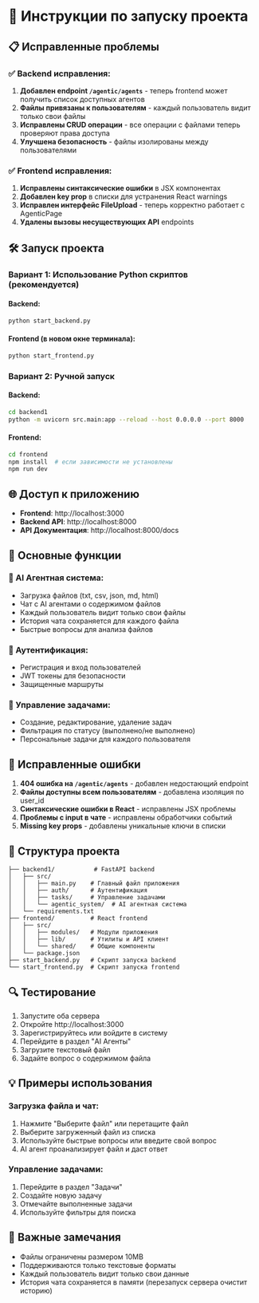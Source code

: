 # 🚀 Инструкции по запуску проекта

## 📋 Исправленные проблемы

### ✅ Backend исправления:
1. **Добавлен endpoint `/agentic/agents`** - теперь frontend может получить список доступных агентов
2. **Файлы привязаны к пользователям** - каждый пользователь видит только свои файлы
3. **Исправлены CRUD операции** - все операции с файлами теперь проверяют права доступа
4. **Улучшена безопасность** - файлы изолированы между пользователями

### ✅ Frontend исправления:
1. **Исправлены синтаксические ошибки** в JSX компонентах
2. **Добавлен key prop** в списки для устранения React warnings
3. **Исправлен интерфейс FileUpload** - теперь корректно работает с AgenticPage
4. **Удалены вызовы несуществующих API** endpoints

## 🛠️ Запуск проекта

### Вариант 1: Использование Python скриптов (рекомендуется)

#### Backend:
```bash
python start_backend.py
```

#### Frontend (в новом окне терминала):
```bash
python start_frontend.py
```

### Вариант 2: Ручной запуск

#### Backend:
```bash
cd backend1
python -m uvicorn src.main:app --reload --host 0.0.0.0 --port 8000
```

#### Frontend:
```bash
cd frontend
npm install  # если зависимости не установлены
npm run dev
```

## 🌐 Доступ к приложению

- **Frontend**: http://localhost:3000
- **Backend API**: http://localhost:8000
- **API Документация**: http://localhost:8000/docs

## 🔧 Основные функции

### 🤖 AI Агентная система:
- Загрузка файлов (txt, csv, json, md, html)
- Чат с AI агентами о содержимом файлов
- Каждый пользователь видит только свои файлы
- История чата сохраняется для каждого файла
- Быстрые вопросы для анализа файлов

### 👤 Аутентификация:
- Регистрация и вход пользователей
- JWT токены для безопасности
- Защищенные маршруты

### 📝 Управление задачами:
- Создание, редактирование, удаление задач
- Фильтрация по статусу (выполнено/не выполнено)
- Персональные задачи для каждого пользователя

## 🐛 Исправленные ошибки

1. **404 ошибка на `/agentic/agents`** - добавлен недостающий endpoint
2. **Файлы доступны всем пользователям** - добавлена изоляция по user_id
3. **Синтаксические ошибки в React** - исправлены JSX проблемы
4. **Проблемы с input в чате** - исправлены обработчики событий
5. **Missing key props** - добавлены уникальные ключи в списки

## 📁 Структура проекта

```
├── backend1/           # FastAPI backend
│   ├── src/
│   │   ├── main.py    # Главный файл приложения
│   │   ├── auth/      # Аутентификация
│   │   ├── tasks/     # Управление задачами
│   │   └── agentic_system/  # AI агентная система
│   └── requirements.txt
├── frontend/          # React frontend
│   ├── src/
│   │   ├── modules/   # Модули приложения
│   │   ├── lib/       # Утилиты и API клиент
│   │   └── shared/    # Общие компоненты
│   └── package.json
├── start_backend.py   # Скрипт запуска backend
└── start_frontend.py  # Скрипт запуска frontend
```

## 🔍 Тестирование

1. Запустите оба сервера
2. Откройте http://localhost:3000
3. Зарегистрируйтесь или войдите в систему
4. Перейдите в раздел "AI Агенты"
5. Загрузите текстовый файл
6. Задайте вопрос о содержимом файла

## 💡 Примеры использования

### Загрузка файла и чат:
1. Нажмите "Выберите файл" или перетащите файл
2. Выберите загруженный файл из списка
3. Используйте быстрые вопросы или введите свой вопрос
4. AI агент проанализирует файл и даст ответ

### Управление задачами:
1. Перейдите в раздел "Задачи"
2. Создайте новую задачу
3. Отмечайте выполненные задачи
4. Используйте фильтры для поиска

## 🚨 Важные замечания

- Файлы ограничены размером 10MB
- Поддерживаются только текстовые форматы
- Каждый пользователь видит только свои данные
- История чата сохраняется в памяти (перезапуск сервера очистит историю) 